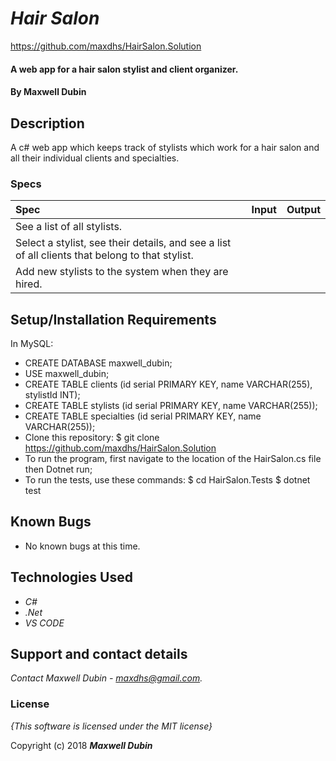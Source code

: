 # _Hair Salon_

https://github.com/maxdhs/HairSalon.Solution

#### A web app for a hair salon stylist and client organizer.

#### By **Maxwell Dubin**

## Description

A c# web app which keeps track of stylists which work for a hair salon and all their individual clients and specialties.

### Specs
| Spec | Input | Output |
| :-------------     | :------------- | :------------- |
| See a list of all stylists. | |  |
| Select a stylist, see their details, and see a list of all clients that belong to that stylist. | | |
| Add new stylists to the system when they are hired. |  |  | Add new clients to a specific stylist| |   |

## Setup/Installation Requirements

In MySQL:

* CREATE DATABASE maxwell_dubin;
* USE maxwell_dubin;
* CREATE TABLE clients (id serial PRIMARY KEY, name VARCHAR(255), stylistId INT);
* CREATE TABLE stylists (id serial PRIMARY KEY, name VARCHAR(255));
* CREATE TABLE specialties (id serial PRIMARY KEY, name VARCHAR(255));
* Clone this repository: $ git clone https://github.com/maxdhs/HairSalon.Solution
* To run the program, first navigate to the location of the HairSalon.cs file then Dotnet run;
* To run the tests, use these commands: $ cd HairSalon.Tests $ dotnet test

## Known Bugs
* No known bugs at this time.

## Technologies Used

* _C#_
* _.Net_
* _VS CODE_

## Support and contact details

_Contact Maxwell Dubin - maxdhs@gmail.com._

### License

*{This software is licensed under the MIT license}*

Copyright (c) 2018 **_Maxwell Dubin_**